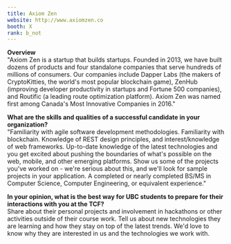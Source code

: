 ```yaml
---
title: Axiom Zen
website: http://www.axiomzen.co
booth: X
rank: b_not
---
```

**Overview**  
"Axiom Zen is a startup that builds startups. Founded in 2013, we have built dozens of products and four standalone companies that serve hundreds of millions of consumers. Our companies include Dapper Labs (the makers of CryptoKitties, the world's most popular blockchain game), ZenHub (improving developer productivity in startups and Fortune 500 companies), and Routific (a leading route optimization platform). Axiom Zen was named first among Canada's Most Innovative Companies in 2016."
  
**What are the skills and qualities of a successful candidate in your organization?**  
"Familiarity with agile software development methodologies.
Familiarity with blockchain.
Knowledge of REST design principles, and interest/knowledge of web frameworks.
Up-to-date knowledge of the latest technologies and you get excited about pushing the boundaries of what's possible on the web, mobile, and other emerging platforms.
Show us some of the projects you've worked on - we're serious about this, and we'll look for sample projects in your application.
A completed or nearly completed BS/MS in Computer Science, Computer Engineering, or equivalent experience."
  
**In your opinion, what is the best way for UBC students to prepare for their interactions with you at the TCF?**  
Share about their personal projects and involvement in hackathons or other activities outside of their course work. Tell us about new technologies they are learning and how they stay on top of the latest trends. We'd love to know why they are interested in us and the technologies we work with.
